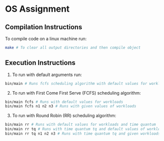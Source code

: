 # OS Assignment

## Compilation Instructions

To compile code on a linux machine run:

```sh
make # To clear all output directories and then compile object
```
## Execution Instructions

1. To run with default arguments run:

```sh
bin/main # Runs fcfs scheduling algorithm with default values for workloads
```

2. To run with First Come First Serve (FCFS) scheduling algorithm:
```sh
bin/main fcfs # Runs with default values for workloads
bin/main fcfs n1 n2 n3 # Runs with given values of workloads
```

3. To run with Round Robin (RR) scheduling algorithm:
```sh
bin/main rr # Runs with default values for workloads and time quantum
bin/main rr tq # Runs with time quantum tq and default values of workloads
bin/main rr tq n1 n2 n3 # Runs with time quantum tq and given workloads
```